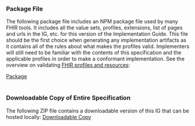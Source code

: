 ### Package File

The following package file includes an NPM package file used by many FHIR tools. It includes all the value sets, profiles, extensions, list of pages and urls in the IG, etc. for this version of the Implementation Guide. This file should be the first choice when generating any implementation artifacts as it contains all of the rules about what makes the profiles valid. Implementers will still need to be familiar with the contents of this specification and the applicable profiles in order to make a conformant implementation. See the overview on validating [FHIR profiles and resources](http://hl7.org/fhir/R4/validation.html):

[Package](package.tgz)
  &emsp;&emsp;  
  &emsp;&emsp;  
### Downloadable Copy of Entire Specification

The following ZIP file contains a downloadable version of this IG that can be hosted locally:
[Downloadable Copy](full-ig.zip)
  &emsp;&emsp;  
  &emsp;&emsp;    
